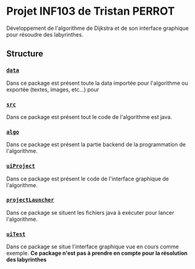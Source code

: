 # Projet INF103 de Tristan PERROT

Développement de l'algorithme de Dijkstra et de son interface graphique pour résoudre des labyrinthes.

## Structure

### [`data`](./data)

Dans ce package est présent toute la data importée pour l'algorithme ou exportée (textes, images, etc...) pour

### [`src`](./src)

Dans ce package est présent tout le code de l'algorithme est java.

### [`algo`](./src/algo)

Dans ce package est présent la partie backend de la programmation de l'algorithme.

### [`uiProject`](./src/uiProject)

Dans ce package est présent le code de l'interface graphique de l'algorithme.

### [`projectLauncher`](./src/projectLauncher)

Dans ce package se situent les fichiers java à exécuter pour lancer l'algorithme.

### [`uiTest`](./src/uiTest)

Dans ce package se situe l'interface graphique vue en cours comme exemple. **Ce package n'est pas à prendre en compte pour la résolution des labyrinthes**
